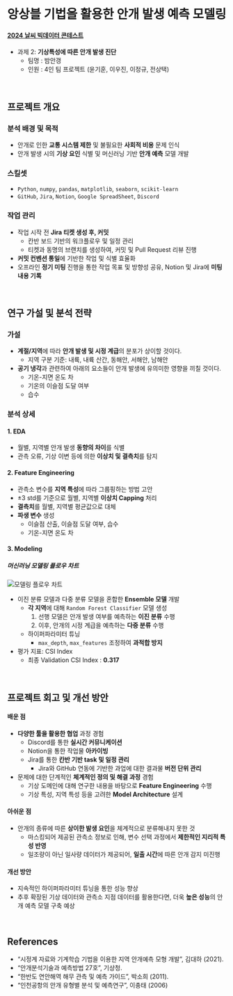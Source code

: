 # 앙상블 기법을 활용한 안개 발생 예측 모델링
#### [2024 날씨 빅데이터 콘테스트](https://bd.kma.go.kr/contest/) 
- 과제 2: **기상특성에 따른 안개 발생 진단**
    - 팀명 : 밤안갱 
    - 인원 : 4인 팀 프로젝트 (윤기훈, 이우진, 이정규, 전상택)
<br>

## 프로젝트 개요
### 분석 배경 및 목적
- 안개로 인한 **교통 시스템 제한** 및 불필요한 **사회적 비용** 문제 인식
- 안개 발생 시의 **기상 요인** 식별 및 머신러닝 기반 **안개 예측** 모델 개발

### 스킬셋
- `Python`, `numpy`, `pandas`, `matplotlib`, `seaborn`, `scikit-learn`
- `GitHub`, `Jira`, `Notion`, `Google SpreadSheet`, `Discord`

### 작업 관리
- 작업 시작 전 **Jira 티켓 생성 후, 커밋**
    - 칸반 보드 기반의 워크플로우 및 일정 관리
    - 티켓과 동명의 브랜치를 생성하여, 커밋 및 Pull Request 리뷰 진행
- **커밋 컨벤션 통일**에 기반한 작업 및 식별 효율화
- 오프라인 **정기 미팅** 진행을 통한 작업 목표 및 방향성 공유, Notion 및 Jira에 **미팅 내용 기록**
<br>

## 연구 가설 및 분석 전략
### 가설
- **계절/지역**에 따라 **안개 발생 및 시정 계급**의 분포가 상이할 것이다.
    - 지역 구분 기준: 내륙, 내륙 산간, 동해안, 서해안, 남해안
- **공기 냉각**과 관련하여 아래의 요소들이 안개 발생에 유의미한 영향을 끼칠 것이다.
    - 기온-지면 온도 차
    - 기온의 이슬점 도달 여부
    - 습수

### 분석 상세
#### 1. EDA
- 월별, 지역별 안개 발생 **동향의 차이**를 식별
- 관측 오류, 기상 이변 등에 의한 **이상치 및 결측치**를 탐지

#### 2. Feature Engineering
- 관측소 변수를 **지역 특성**에 따라 그룹핑하는 방법 고안
- ±3 std를 기준으로 월별, 지역별 **이상치 Capping** 처리
- **결측치**를 월별, 지역별 평균값으로 대체
- **파생 변수** 생성
    - 이슬점 산출, 이슬점 도달 여부, 습수
    - 기온-지면 온도 차
    
#### 3. Modeling
##### 머신러닝 모델링 플로우 차트 <br>
![모델링 플로우 차트](https://i.imgur.com/eGKHxHF.png)
- 이진 분류 모델과 다중 분류 모델을 혼합한 **Ensemble 모델** 개발
    - **각 지역**에 대해 `Random Forest Classifier` 모델 생성
        1. 선행 모델은 안개 발생 여부를 예측하는 **이진 분류** 수행
        2. 이후, 안개의 시정 계급을 예측하는 **다중 분류** 수행
    - 하이퍼파라미터 튜닝
        - `max_depth`, `max_features` 조정하여 **과적합 방지**
- 평가 지표: CSI Index
    - 최종 Validation CSI Index : **0.317**
<br>

## 프로젝트 회고 및 개선 방안
#### 배운 점
- **다양한 툴을 활용한 협업** 과정 경험
    - Discord를 통한 **실시간 커뮤니케이션**
    - Notion을 통한 작업물 **아카이빙**
    - Jira를 통한 **칸반 기반 task 및 일정 관리**
        - Jira와 GitHub 연동에 기반한 과업에 대한 결과물 **버전 단위 관리**
- 문제에 대한 단계적인 **체계적인 정의 및 해결 과정** 경험
    - 기상 도메인에 대해 연구한 내용을 바탕으로 **Feature Engineering** 수행
    - 기상 특성, 지역 특성 등을 고려한 **Model Architecture** 설계
#### 아쉬운 점
- 안개의 종류에 따른 **상이한 발생 요인**을 체계적으로 분류해내지 못한 것
    - 마스킹되어 제공된 관측소 정보로 인해, 변수 선택 과정에서 **제한적인 지리적 특성 반영**
    - 일조량이 아닌 일사량 데이터가 제공되어, **일출 시간**에 따른 안개 감지 미진행
#### 개선 방안
- 지속적인 하이퍼파라미터 튜닝을 통한 성능 향상
- 추후 확장된 기상 데이터와 관측소 지점 데이터를 활용한다면, 더욱 **높은 성능**의 안개 예측 모델 구축 예상
<br>

## References
- “시정계 자료와 기계학습 기법을 이용한 지역 안개예측 모형 개발”, 김대하 (2021).
- “안개분석기술과 예측방법 27호”, 기상청.
- “한반도 연안해역 해무 관측 및 예측 가이드”, 박소희 (2011).
- “인천공항의 안개 유형별 분석 및 예측연구”, 이충태 (2006)
